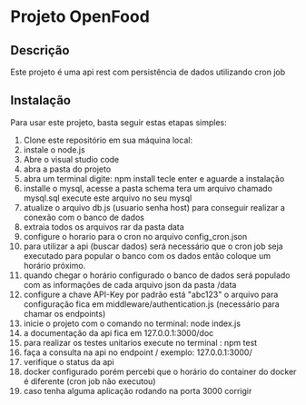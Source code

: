 # Projeto OpenFood

## Descrição
Este projeto é uma api rest com persistência de dados utilizando cron job

## Instalação
Para usar este projeto, basta seguir estas etapas simples:

1. Clone este repositório em sua máquina local:
2. instale o node.js
3. Abre o visual studio code
4. abra a pasta do projeto
5. abra um terminal digite: npm install tecle enter e aguarde a instalação
6. installe o mysql, acesse a pasta schema tera um arquivo chamado mysql.sql execute este arquivo no seu mysql
7. atualize o arquivo db.js (usuario senha host) para conseguir realizar a conexão com o banco de dados
8. extraia todos os arquivos rar da pasta data
9. configure o horario para o cron  no arquivo config_cron.json
10. para utilizar a api (buscar dados) será necessário que o cron job seja executado para popular o banco com os dados então coloque um horário próximo.
11. quando chegar o horário configurado o banco de dados será populado com as informações de cada arquivo json da pasta /data
12. configure a chave API-Key por padrão está "abc123" o arquivo para configuração fica em middleware/authentication.js (necessário para chamar os endpoints)
13. inicie o projeto com o comando no terminal: node index.js
14. a documentação da api fica em 127.0.0.1:3000/doc
15. para realizar os testes unitarios execute no terminal : npm test
16. faça a consulta na api no endpoint /  exemplo: 127.0.0.1:3000/
17. verifique o status da api
18. docker configurado porém percebi que o horário do container do docker é diferente (cron job não executou)
19. caso  tenha alguma aplicação rodando na porta 3000 corrigir
